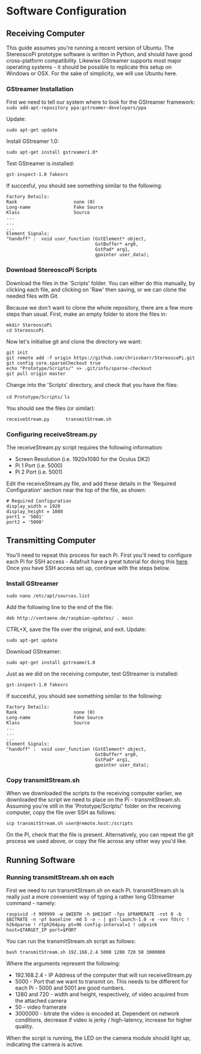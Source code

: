 # Software Configuration
## Receiving Computer
This guide assumes you're running a recent version of Ubuntu. The StereoscoPi prototype software is written in Python, and should have good cross-platform compatibility. Likewise GStreamer supports most major operating systems - it should be possible to replicate this setup on Windows or OSX. For the sake of simplicity, we will use Ubuntu here.
### GStreamer Installation
First we need to tell our system where to look for the GStreamer framework:
`sudo add-apt-repository ppa:gstreamer-developers/ppa`

Update:

`sudo apt-get update`

Install GStreamer 1.0:

`sudo apt-get install gstreamer1.0*`

Test GStreamer is installed:

`gst-inspect-1.0 fakesrc`

If succesful, you should see something similar to the following:

```
Factory Details:
Rank                     none (0)
Long-name                Fake Source
Klass                    Source
...
...
...
Element Signals:
"handoff" :  void user_function (GstElement* object,
                                 GstBuffer* arg0,
                                 GstPad* arg1,
                                 gpointer user_data);
```

### Download StereoscoPi Scripts
Download the files in the 'Scripts' folder. You can either do this manually, by clicking each file, and clicking on 'Raw' then saving, or we can clone the needed files with Git.

Because we don't want to clone the whole repository, there are a few more steps than usual. First, make an empty folder to store the files in:

```
mkdir StereoscoPi
cd StereoscoPi
```

Now let's initialise git and clone the directory we want:

```
git init
git remote add -f origin https://github.com/chrissbarr/StereoscoPi.git
git config core.sparseCheckout true
echo "Prototype/Scripts/" >> .git/info/sparse-checkout
git pull origin master
```

Change into the 'Scripts' directory, and check that you have the files:

`cd Prototype/Scripts/`
`ls`

You should see the files (or similar):

```receiveStream.py      transmitStream.sh```

### Configuring receiveStream.py
The receiveStream.py script requires the following information:

* Screen Resolution (i.e. 1920x1080 for the Oculus DK2)
* Pi 1 Port (i.e. 5000)
* Pi 2 Port (i.e. 5001)

Edit the receiveStream.py file, and add these details in the 'Required Configuration' section near the top of the file, as shown:

```
# Required Configuration
display_width = 1920
display_height = 1080
port1 = '5001'
port2 = '5000'
```

## Transmitting Computer
You'll need to repeat this process for each Pi. First you'll need to configure each Pi for SSH access - Adafruit have a great tutorial for doing this [here](https://learn.adafruit.com/adafruits-raspberry-pi-lesson-6-using-ssh). Once you have SSH access set up, continue with the steps below.

### Install GStreamer
`sudo nano /etc/apt/sources.list`

Add the following line to the end of the file:

`deb http://vontaene.de/raspbian-updates/ . main`

CTRL+X, save the file over the original, and exit. Update:

`sudo apt-get update`

Download GStreamer:

`sudo apt-get install gstreamer1.0`

Just as we did on the receiving computer, test GStreamer is installed:

`gst-inspect-1.0 fakesrc`

If succesful, you should see something similar to the following:

```
Factory Details:
Rank                     none (0)
Long-name                Fake Source
Klass                    Source
...
...
...
Element Signals:
"handoff" :  void user_function (GstElement* object,
                                 GstBuffer* arg0,
                                 GstPad* arg1,
                                 gpointer user_data);
```

### Copy transmitStream.sh
When we downloaded the scripts to the receiving computer earlier, we downloaded the script we need to place on the Pi - transmitStream.sh. Assuming you're still in the 'Prototype/Scripts/' folder on the receiving computer, copy the file over SSH as follows:

`scp transmitStream.sh user@remote.host:/scripts`

On the Pi, check that the file is present. Alternatively, you can repeat the git process we used above, or copy the file across any other way you'd like.

## Running Software
### Running transmitStream.sh on each
First we need to run transmitStream.sh on each Pi. transmitStream.sh is really just a more convenient way of typing a rather long GStreamer command - namely:

`raspivid -t 999999 -w $WIDTH -h $HEIGHT -fps $FRAMERATE -rot 0 -b $BITRATE -n -pf baseline -md 5 -o - | gst-launch-1.0 -e -vvv fdsrc ! h264parse ! rtph264pay pt=96 config-interval=1 ! udpsink host=$TARGET_IP port=$PORT`

You can run the transmitStream.sh script as follows:

`bash transmitStream.sh 192.168.2.4 5000 1280 720 50 3000000`

Where the arguments represent the following:
* 192.168.2.4 - IP Address of the computer that will run receiveStream.py
* 5000 - Port that we want to transmit on. This needs to be different for each Pi - 5000 and 5001 are good numbers.
* 1280 and 720 - width and height, respectively, of video acquired from the attached camera
* 50 - video framerate
* 3000000 - bitrate the video is encoded at. Dependent on network conditions, decrease if video is jerky / high-latency, increase for higher quality.

When the script is running, the LED on the camera module should light up, indicating the camera is active.

